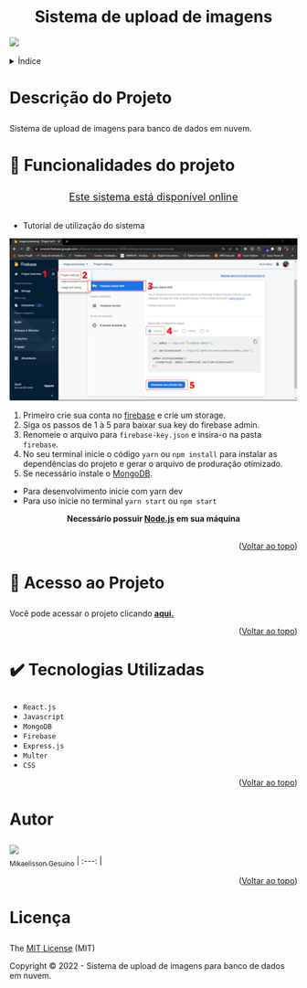 <h1 align="center" name="readme-top"> Sistema de upload de imagens </h1>


<p> <img src="https://img.shields.io/github/license/Mikaelisson/sistema-de-gerenciamento-de-usuarios"/> </p>

<details>
  <summary>Índice</summary>
  <ol>
    <li><a href="#descrição-do-projeto">Descrição do Projeto</a></li>
    <li><a href="#tutorial-de-instalacao-em-sua-maquina-local">Tutorial de instalação em sua máquina local
tutorial-de-instalacao-em-sua-maquina-local</a></li>
    <li><a href="#acesso-ao-projeto">Acesso ao Projeto</a></li>
    <li><a href="#tecnologias-utilizadas">Tecnologias utilizadas</a></li>
    <li><a href="#pessoas-desenvolvedoras">Pessoas Desenvolvedoras do Projeto</a></li>
    <li><a href="#licença">Licença</a></li>
  </ol>
</details>

# <p name="descrição-do-projeto"> Descrição do Projeto </p>
<p> Sistema de upload de imagens para banco de dados em nuvem. </p>


# <p name="tutorial-de-instalacao-em-sua-maquina-local"> :hammer: Funcionalidades do projeto </p>

<div style="text-align: center; font-size: 18px;">
    <a href="#acesso-ao-projeto">Este sistema está disponível online</a>
</div>

</br>

* Tutorial de utilização do sistema

<p style="text-align: center"> 
  <img alt="Tutorial de utilização do sistema" src="./assets/images/tutorial.png"/> 
</p>

1. Primeiro crie sua conta no <a href="https://firebase.google.com/" target="_blank">firebase</a> e crie um storage.
2. Siga os passos de 1 à 5 para baixar sua key do firebase admin.
3. Renomeie o arquivo para `firebase-key.json` e insira-o na pasta `firebase`. 
4. No seu terminal inicie o código `yarn` ou `npm install` para instalar as dependências do projeto e gerar o arquivo de produração otimizado.
5. Se necessário instale o <a href="https://www.mongodb.com/try/download/community" target="_blank">MongoDB</a>.

* Para desenvolvimento inicie com yarn dev
* Para uso inicie no terminal `yarn start` ou `npm start`


<div style="text-align: center;">
    <strong> Necessário possuir <a href="https://nodejs.org/en/" target="_blank">Node.js</a> em sua máquina </strong>
</div>

</br>

<p style="text-align: right;">(<a href="#readme-top">Voltar ao topo</a>)</p>


# <p name="acesso-ao-projeto"> :file_folder: Acesso ao Projeto </p>

Você pode acessar o projeto clicando <strong>[aqui.](https://firebase-storage-test.onrender.com/)</strong>


<p style="text-align: right;">(<a href="#readme-top">Voltar ao topo</a>)</p>


# <p name="tecnologias-utilizadas"> :heavy_check_mark: Tecnologias Utilizadas </p>
* `React.js`
* `Javascript`
* `MongoDB`
* `Firebase`
* `Express.js`
* `Multer`
* `CSS`

<p style="text-align: right;">(<a href="#readme-top">Voltar ao topo</a>)</p>


# <p name="pessoas-desenvolvedoras"> Autor </p>
[<img src="https://avatars.githubusercontent.com/Mikaelisson" width="115px"><br><sub>Mikaelisson Gesuino</sub>](https://github.com/Mikaelisson)
| :---: |


<p style="text-align: right;">(<a href="#readme-top">Voltar ao topo</a>)</p>


# <p name="licença"> Licença </p>

The [MIT License]() (MIT)

Copyright :copyright: 2022 - Sistema de upload de imagens para banco de dados em nuvem.